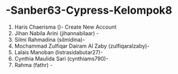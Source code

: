 # -Sanber63-Cypress-Kelompok8

1. Haris Chaerisma ()- Create New Account
2. Jihan Nabila Arini (jihannabilaar) -
3. Silmi Rahmadina (silmidina)-
4. Mochammad Zulfiqar Dairam Al Zaby (zulfiqaralzaby)- 
5. Lalais Manoban (listrasidabutar27)-
6. Cynthia Maulida Sari (cynthiams790)- 
7. Rahma (fathr) - 